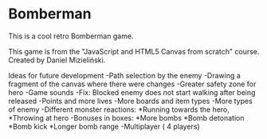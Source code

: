# Bomberman
This is a cool retro Bomberman  game.

This game is from the "JavaScript and HTML5 Canvas from scratch" course. Created by Daniel Mizieliński. 



Ideas for future development
-Path selection by the enemy
-Drawing a fragment of the canvas where there were changes
-Greater safety zone for hero
-Game sounds
-Fix: Blocked enemy does not start walking after being released
-Points and more lives
-More boards and item types
-More types of enemy
-Different monster reactions: 
	*Running towards the hero, 
	*Throwing at hero
-Bonuses in boxes: 
	*More bombs
	*Bomb detonation
	*Bomb kick
	*Longer bomb range
-Multiplayer ( 4 players)

